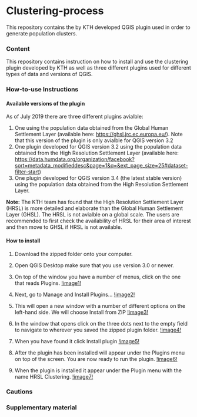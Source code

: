 # Clustering-process

This repository contains the by KTH developed QGIS plugin used in order to generate population clusters.   

### Content

This repository contains instruction on how to install and use the clustering plugin developed by KTH as well as three different plugins used for different types of data and versions of QGIS.


### How-to-use Instructions 

#### Available versions of the plugin
As of July 2019 there are three different plugins avialble:

  1. One using the population data obtained from the Global Human Settlement Layer (available here: https://ghsl.jrc.ec.europa.eu/). Note that this version of the plugin is only avialble for QGIS version 3.2
  2. One plugin developed for QGIS version 3.2 using the population data obtained from the High Resolution Settlement Layer (available here: https://data.humdata.org/organization/facebook?sort=metadata_modifieddesc&page=1&q=&ext_page_size=25#dataset-filter-start)
  3. One plugin developed for QGIS version 3.4 (the latest stable version) using the population data obtained from the High Resolution Settlement Layer.

**Note:** The KTH team has found that the High Resolution Settlement Layer (HRSL) is more detailed and elaborate than the Global Human Settlement Layer (GHSL). The HRSL is not avialble on a global scale. The users are recommended to first check the availability of HRSL for their area of interest and then move to GHSL if HRSL is not available. 

#### How to install
1.	Download the zipped folder onto your computer.
2.	Open QGIS Desktop make sure that you use version 3.0 or newer. 
3.	On top of the window you have a number of menus, click on the one that reads Plugins.
	[!image1!](https://github.com/babakkhavari/Clustering-process/tree/master/assets/installation/img/image1.png)

4.	Next, go to Manage and Install Plugins… 
	[!image2!](/assets/installation/image2.png)


5.	This will open a new window with a number of different options on the left-hand side. We will choose Install from ZIP
 	[!image3!](/assets/installation/image3.png)


6.	In the window that opens click on the three dots next to the empty field to navigate to wherever you saved the zipped plugin folder.
	[!image4!](/assets/installation/image4.png)

7.	When you have found it click Install plugin
 	[!image5!](/assets/installation/image5.png)

8.	After the plugin has been installed will appear under the Plugins menu on top of the screen. You are now ready to run the plugin.
	[!image6!](/assets/installation/image6.png)

8.	When the plugin is installed it appear under the Plugin menu with the name HRSL Clustering.
	[!image7!](/assets/installation/image7.png)
 


### Cautions



### Supplementary material

